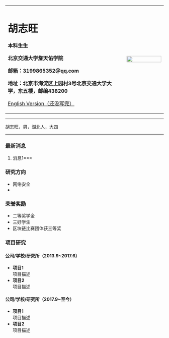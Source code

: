<div>
<table border="0">
  <tr>
    <td width="75%">
      <h1>胡志旺</h1>
      <p><b>本科生生</b></p>
      <p><b>北京交通大学詹天佑学院</b></p>
      <p><b>邮箱：3199865352@qq.com</b></p>
      <p><b>地址：北京市海淀区上园村3号北京交通大学大学，东五楼，邮编438200</b></p>
      <p><a href="/index-en.html">English Version（还没写完）</a></p>
    </td>
    <td width="25%">
      <img src="/jjj.jpg" width="100%">
    </td>
  </tr>
</table>
</div>

---

胡志旺，男，湖北人，大四

---

### 最新消息
1. 消息1×××

### 研究方向
- 网络安全
- 

### 荣誉奖励
- 二等奖学金
- 三好学生
- 区块链比赛团体获三等奖

### 项目研究
#### 公司/学校/研究所（2013.9~2017.6）
- **项目1**  
项目描述
- **项目2**  
项目描述

#### 公司/学校/研究所（2017.9~至今）
- **项目1**  
项目描述
- **项目2**  
项目描述
